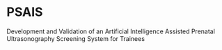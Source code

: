 # PSAIS
Development and Validation of an Artificial Intelligence Assisted Prenatal Ultrasonography Screening System for Trainees
